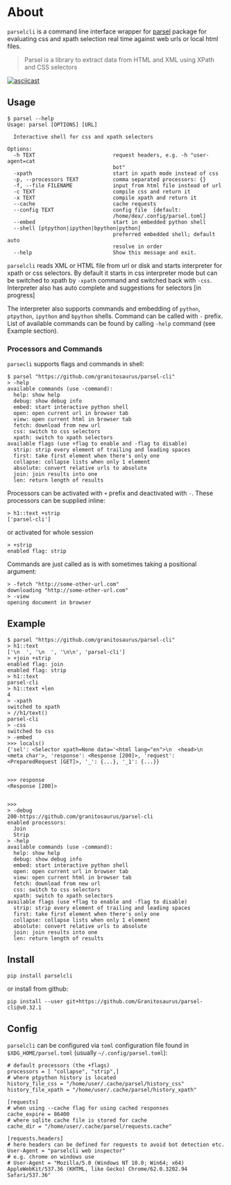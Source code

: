 # About

`parselcli` is a command line interface wrapper for [parsel](https://github.com/scrapy/parsel) package for evaluating css and xpath selection real time against web urls or local html files.  
> Parsel is a library to extract data from HTML and XML using XPath and CSS selectors

[![asciicast](https://asciinema.org/a/234118.svg)](https://asciinema.org/a/234118)

## Usage

    $ parsel --help                                                                                                      
    Usage: parsel [OPTIONS] [URL]

      Interactive shell for css and xpath selectors

    Options:
      -h TEXT                         request headers, e.g. -h "user-agent=cat
                                      bot"
      -xpath                          start in xpath mode instead of css
      -p, --processors TEXT           comma separated processors: {}
      -f, --file FILENAME             input from html file instead of url
      -c TEXT                         compile css and return it
      -x TEXT                         compile xpath and return it
      --cache                         cache requests
      --config TEXT                   config file  [default:
                                      /home/dex/.config/parsel.toml]
      --embed                         start in embedded python shell
      --shell [ptpython|ipython|bpython|python]
                                      preferred embedded shell; default auto
                                      resolve in order
      --help                          Show this message and exit.


`parselcli` reads XML or HTML file from url or disk and starts interpreter for xpath or css selectors.
By default it starts in css interpreter mode but can be switched to xpath by `-xpath` command and switched back with `-css`.
Interpreter also has auto complete and suggestions for selectors \[in progress\]

The interpreter also supports commands and embedding of `python`, `ptpython`, `ipython` and `bpython` shells.
Command can be called with `-` prefix. List of available commands can be found by calling `-help` command (see Example section).

### Processors and Commands

`parsecli` supports flags and commands in shell: 

    $ parsel "https://github.com/granitosaurus/parsel-cli"                                                               
    > -help                                                                                                              
    available commands (use -command):
      help: show help
      debug: show debug info
      embed: start interactive python shell
      open: open current url in browser tab
      view: open current html in browser tab
      fetch: download from new url
      css: switch to css selectors
      xpath: switch to xpath selectors
    available flags (use +flag to enable and -flag to disable)
      strip: strip every element of trailing and leading spaces
      first: take first element when there's only one
      collapse: collapse lists when only 1 element
      absolute: convert relative urls to absolute
      join: join results into one
      len: return length of results


Processors can be activated with `+` prefix and deactivated with `-`. These processors can be supplied inline:

    > h1::text +strip
    ['parsel-cli']
    
    
or activated for whole session
    
    > +strip 
    enabled flag: strip

Commands are just called as is with sometimes taking a positional argument:

    > -fetch "http://some-other-url.com"
    downloading "http://some-other-url.com"
    > -view
    opening document in browser

## Example

    $ parsel "https://github.com/granitosaurus/parsel-cli"                                                               
    > h1::text                                                                                                           
    ['\n  ', '\n  ', '\n\n', 'parsel-cli']
    > +join +strip                                                                                                       
    enabled flag: join
    enabled flag: strip
    > h1::text                                                                                                           
    parsel-cli
    > h1::text +len                                                                                                      
    4
    > -xpath                                                                                                             
    switched to xpath
    > //h1/text()                                                                                                        
    parsel-cli
    > -css                                                                                                               
    switched to css
    > -embed                                                                                                             
    >>> locals()                                                                                                         
    {'sel': <Selector xpath=None data='<html lang="en">\n  <head>\n    <meta char'>, 'response': <Response [200]>, 'request': <PreparedRequest [GET]>, '_': {...}, '_1': {...}}


    >>> response                                                                                                         
    <Response [200]>


    >>>                                                                                                                  
    > -debug                                                                                                             
    200-https://github.com/granitosaurus/parsel-cli
    enabled processors:
      Join
      Strip
    > -help                                                                                                              
    available commands (use -command):
      help: show help
      debug: show debug info
      embed: start interactive python shell
      open: open current url in browser tab
      view: open current html in browser tab
      fetch: download from new url
      css: switch to css selectors
      xpath: switch to xpath selectors
    available flags (use +flag to enable and -flag to disable)
      strip: strip every element of trailing and leading spaces
      first: take first element when there's only one
      collapse: collapse lists when only 1 element
      absolute: convert relative urls to absolute
      join: join results into one
      len: return length of results

    
## Install
    
    pip install parselcli
    
or install from github:

    pip install --user git+https://github.com/Granitosaurus/parsel-cli@v0.32.1
    
## Config

`parselcli` can be configured via `toml` configuration file found in `$XDG_HOME/parsel.toml` (usually `~/.config/parsel.toml`):

    # default processors (the +flags)
    processors = [ "collapse", "strip",]
    # where ptpython history is located
    history_file_css = "/home/user/.cache/parsel/history_css"
    history_file_xpath = "/home/user/.cache/parsel/history_xpath"
    
    [requests]
    # when using --cache flag for using cached responses
    cache_expire = 86400
    # where sqlite cache file is stored for cache
    cache_dir = "/home/user/.cache/parsel/requests.cache"

    [requests.headers]
    # here headers can be defined for requests to avoid bot detection etc.
    User-Agent = "parselcli web inspector"
    # e.g. chrome on windows use
    # User-Agent = "Mozilla/5.0 (Windows NT 10.0; Win64; x64) AppleWebKit/537.36 (KHTML, like Gecko) Chrome/62.0.3202.94 Safari/537.36"

 
